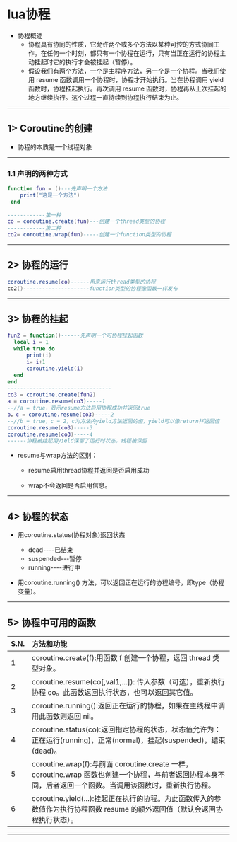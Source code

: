 # lua协程

- 协程概述
  - 协程具有协同的性质，它允许两个或多个方法以某种可控的方式协同工作。在任何一个时刻，都只有一个协程在运行，只有当正在运行的协程主动挂起时它的执行才会被挂起（暂停）。
  - 假设我们有两个方法，一个是主程序方法，另一个是一个协程。当我们使用 resume 函数调用一个协程时，协程才开始执行。当在协程调用 yield 函数时，协程挂起执行。再次调用 resume 函数时，协程再从上次挂起的地方继续执行。这个过程一直持续到协程执行结束为止。
---

## 1> Coroutine的创建

- 协程的本质是一个线程对象

---

### 1.1 声明的两种方式

```lua
function fun = ()---先声明一个方法
    print("这是一个方法")
 end
 
------------第一种
co = coroutine.create(fun)---创建一个thread类型的协程
------------第二种
co2= coroutine.wrap(fun)-----创建一个function类型的协程 
```

---

## 2> 协程的运行

```lua
coroutine.resume(co)------用来运行thread类型的协程
co2()---------------------function类型的协程像函数一样发布
```

---

## 3> 协程的挂起

```lua
fun2 = function()------先声明一个可协程挂起函数
  local i = 1
  while true do
      print(i)
      i= i+1
      coroutine.yield(i)
  end
end  
---------------------------------
co3 = coroutine.create(fun2)
a = coroutine.resume(co3)-----1
--//a = true，表示resume方法启用协程成功并返回true
b，c = coroutine.resume(co3)-----2
--//b = true，c = 2，c为方法内yield方法返回的值，yield可以像return样返回值
coroutine.resume(co3)-----3
coroutine.resume(co3)-----4
------协程被挂起用yield保留了运行时状态，线程被保留
```

- resume与wrap方法的区别：
  - resume启用thread协程并返回是否启用成功

  - wrap不会返回是否启用信息。

---

## 4> 协程的状态

- 用coroutine.status(协程对象)返回状态
  - dead----已结束
  - suspended---暂停
  - running----进行中

- 用coroutine.running() 方法，可以返回正在运行的协程编号，即type（协程变量）。
---

## 5> 协程中可用的函数

|S.N.|方法和功能|
|:----|:----|
|1|	coroutine.create(f):用函数 f 创建一个协程，返回 thread 类型对象。|
|2|	coroutine.resume(co[,val1,...]): 传入参数（可选），重新执行协程 co。此函数返回执行状态，也可以返回其它值。|
|3|	coroutine.running():返回正在运行的协程，如果在主线程中调用此函数则返回 nil。|
|4|	coroutine.status(co):返回指定协程的状态，状态值允许为：正在运行(running)，正常(normal)，挂起(suspended)，结束(dead)。|
|5|	coroutine.wrap(f):与前面 coroutine.create 一样，coroutine.wrap 函数也创建一个协程，与前者返回协程本身不同，后者返回一个函数。当调用该函数时，重新执行协程。|
|6|	coroutine.yield(...):挂起正在执行的协程。为此函数传入的参数值作为执行协程函数 resume 的额外返回值（默认会返回协程执行状态）。|

---
